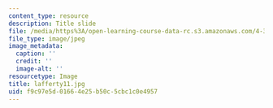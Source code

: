 ```yaml
---
content_type: resource
description: Title slide
file: /media/https%3A/open-learning-course-data-rc.s3.amazonaws.com/4-341-introduction-to-photography-fall-2002/f9c97e5d01664e25b50c5cbc1c0e4957_lafferty11.jpg
file_type: image/jpeg
image_metadata:
  caption: ''
  credit: ''
  image-alt: ''
resourcetype: Image
title: lafferty11.jpg
uid: f9c97e5d-0166-4e25-b50c-5cbc1c0e4957
---
```

